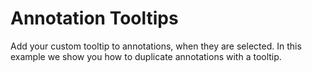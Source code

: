 # Annotation Tooltips

Add your custom tooltip to annotations, when they are selected. In this example we show you how to duplicate annotations with a tooltip.
